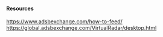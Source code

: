 #### Resources
https://www.adsbexchange.com/how-to-feed/
https://global.adsbexchange.com/VirtualRadar/desktop.html
